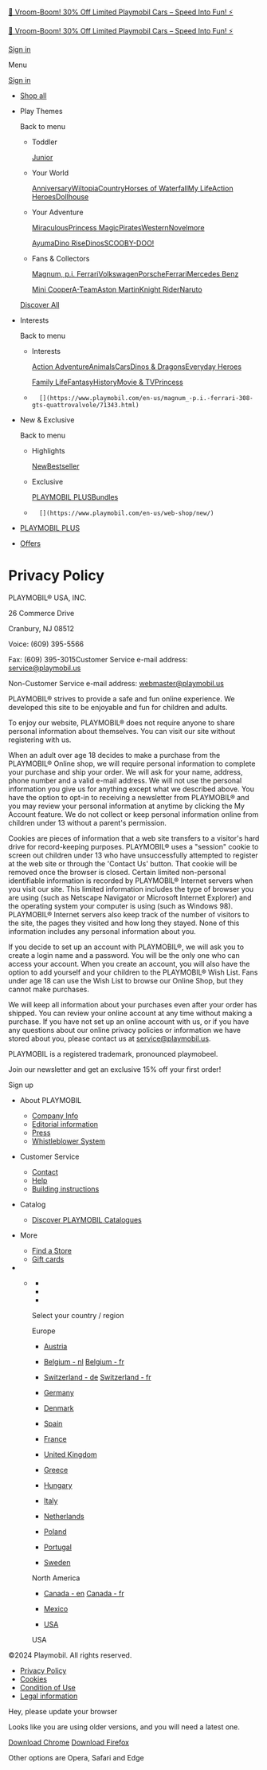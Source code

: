 [🚗 Vroom-Boom! 30% Off Limited Playmobil Cars – Speed Into Fun! ⚡](https://www.playmobil.com/en-us/web-shop/cars/)

[🚗 Vroom-Boom! 30% Off Limited Playmobil Cars – Speed Into Fun! ⚡](https://www.playmobil.com/en-us/web-shop/cars/)

[](https://www.playmobil.us/en-us/)

[Sign in](https://www.playmobil.us/en-us/login/)

Menu

[Sign in](https://www.playmobil.us/en-us/login/)

* [Shop all](https://www.playmobil.us/en-us/web-shop/)

* Play Themes
    
    Back to menu
    
    * Toddler
        
        [Junior](https://www.playmobil.com/en-us/content/junior_themepage/junior_themepage.html "Junior")
        
    * Your World
        
        [Anniversary](https://www.playmobil.us/en-us/web-shop/anniversary/ "Anniversary")[Wiltopia](https://www.playmobil.com/en-us/content/wiltopia_themepage/wiltopia_themepage.html "Wiltopia")[Country](https://www.playmobil.com/en-us/content/country_themepage/country_themepage.html "Country")[Horses of Waterfall](https://www.playmobil.com/en-us/content/horses_of_waterfall_themepage/horses_of_waterfall_themepage.html "Horses of Waterfall")[My Life](https://www.playmobil.us/en-us/web-shop/my-life/ "My Life")[Action Heroes](https://www.playmobil.us/en-us/web-shop/action-heroes/ "Action Heroes")[Dollhouse](https://www.playmobil.us/en-us/web-shop/dollhouse/ "Dollhouse")
        
    * Your Adventure
        
        [Miraculous](https://www.playmobil.com/en-us/content/miraculous_themepage/miraculous_themepage.html "Miraculous")[Princess Magic](https://www.playmobil.com/en-us/content/princess_magic_themepage/princess_magic_themepage.html "Princess Magic")[Pirates](https://www.playmobil.com/en-us/content/pirates_themepage/pirates_themepage.html "Pirates")[Western](https://www.playmobil.us/en-us/web-shop/western/ "Western")[Novelmore](https://www.playmobil.us/en-us/web-shop/novelmore/ "Novelmore")
        
        [Ayuma](https://www.playmobil.us/en-us/web-shop/ayuma/ "Ayuma")[Dino Rise](https://www.playmobil.us/en-us/web-shop/dino-rise/ "Dino Rise")[Dinos](https://www.playmobil.us/en-us/web-shop/dinos/ "Dinos")[SCOOBY-DOO!](https://www.playmobil.us/en-us/web-shop/scooby-doo%21/ "SCOOBY-DOO!")
        
    * Fans & Collectors
        
        [Magnum, p.i. Ferrari](https://www.playmobil.us/en-us/web-shop/magnum_-p.i.-ferrari/ "Magnum, p.i. Ferrari")[Volkswagen](https://www.playmobil.us/en-us/web-shop/volkswagen/ "Volkswagen")[Porsche](https://www.playmobil.us/en-us/web-shop/porsche/ "Porsche")[Ferrari](https://www.playmobil.us/en-us/web-shop/ferrari/ "Ferrari")[Mercedes Benz](https://www.playmobil.us/en-us/web-shop/mercedes-benz/ "Mercedes Benz")
        
        [Mini Cooper](https://www.playmobil.us/en-us/web-shop/mini-cooper/ "Mini Cooper")[A-Team](https://www.playmobil.us/en-us/web-shop/a-team/ "A-Team")[Aston Martin](https://www.playmobil.us/en-us/web-shop/aston-martin/ "Aston Martin")[Knight Rider](https://www.playmobil.us/en-us/web-shop/knight-rider/ "Knight Rider")[Naruto](https://www.playmobil.com/en-us/content/naruto_themepage/naruto_themepage.html "Naruto")
        
    
    [Discover All](https://www.playmobil.us/en-us/web-shop/)
    
* Interests
    
    Back to menu
    
    * Interests
        
        [Action Adventure](https://www.playmobil.us/en-us/web-shop/action-adventure/ "Action Adventure")[Animals](https://www.playmobil.us/en-us/web-shop/animals/ "Animals")[Cars](https://www.playmobil.us/en-us/web-shop/cars/ "Cars")[Dinos & Dragons](https://www.playmobil.us/en-us/web-shop/dinos-and-dragons/ "Dinos & Dragons")[Everyday Heroes](https://www.playmobil.us/en-us/web-shop/everyday-heroes/ "Everyday Heroes")
        
        [Family Life](https://www.playmobil.us/en-us/web-shop/family-life/ "Family Life")[Fantasy](https://www.playmobil.us/en-us/web-shop/fantasy/ "Fantasy")[History](https://www.playmobil.us/en-us/web-shop/history/ "History")[Movie & TV](https://www.playmobil.us/en-us/web-shop/movie-and-tv/ "Movie & TV")[Princess](https://www.playmobil.us/en-us/web-shop/princess/ "Princess")
        
    *       [](https://www.playmobil.com/en-us/magnum_-p.i.-ferrari-308-gts-quattrovalvole/71343.html)
        
    
* New & Exclusive
    
    Back to menu
    
    * Highlights
        
        [New](https://www.playmobil.us/en-us/web-shop/new/ "New")[Bestseller](https://www.playmobil.us/en-us/web-shop/bestseller/ "Bestseller")
        
    * Exclusive
        
        [PLAYMOBIL PLUS](https://www.playmobil.us/en-us/web-shop/playmobil-plus/ "PLAYMOBIL PLUS")[Bundles](https://www.playmobil.us/en-us/web-shop/bundles/ "Bundles")
        
    *       [](https://www.playmobil.com/en-us/web-shop/new/)
        
    
* [PLAYMOBIL PLUS](https://www.playmobil.com/en-us/web-shop/playmobil-plus/)
* [Offers](https://www.playmobil.com/en-us/web-shop/sale/)

[](https://www.playmobil.us/en-us/wishlist/)

[](https://www.playmobil.us/en-us/shopping-cart/)

Privacy Policy
==============

PLAYMOBIL® USA, INC.

26 Commerce Drive

Cranbury, NJ 08512

Voice: (609) 395-5566

Fax: (609) 395-3015Customer Service e-mail address: [service@playmobil.us](mailto:service@playmobil.us)

Non-Customer Service e-mail address: [webmaster@playmobil.us](mailto:webmaster@playmobil.us)

  

PLAYMOBIL® strives to provide a safe and fun online experience. We developed this site to be enjoyable and fun for children and adults.

To enjoy our website, PLAYMOBIL® does not require anyone to share personal information about themselves. You can visit our site without registering with us.

When an adult over age 18 decides to make a purchase from the PLAYMOBIL® Online shop, we will require personal information to complete your purchase and ship your order. We will ask for your name, address, phone number and a valid e-mail address. We will not use the personal information you give us for anything except what we described above. You have the option to opt-in to receiving a newsletter from PLAYMOBIL® and you may review your personal information at anytime by clicking the My Account feature. We do not collect or keep personal information online from children under 13 without a parent's permission.

  

Cookies are pieces of information that a web site transfers to a visitor's hard drive for record-keeping purposes. PLAYMOBIL® uses a "session" cookie to screen out children under 13 who have unsuccessfully attempted to register at the web site or through the 'Contact Us' button. That cookie will be removed once the browser is closed. Certain limited non-personal identifiable information is recorded by PLAYMOBIL® Internet servers when you visit our site. This limited information includes the type of browser you are using (such as Netscape Navigator or Microsoft Internet Explorer) and the operating system your computer is using (such as Windows 98). PLAYMOBIL® Internet servers also keep track of the number of visitors to the site, the pages they visited and how long they stayed. None of this information includes any personal information about you.

  

If you decide to set up an account with PLAYMOBIL®, we will ask you to create a login name and a password. You will be the only one who can access your account. When you create an account, you will also have the option to add yourself and your children to the PLAYMOBIL® Wish List. Fans under age 18 can use the Wish List to browse our Online Shop, but they cannot make purchases.

We will keep all information about your purchases even after your order has shipped. You can review your online account at any time without making a purchase. If you have not set up an online account with us, or if you have any questions about our online privacy policies or information we have stored about you, please contact us at [service@playmobil.us](mailto:service@playmobil.us).

PLAYMOBIL is a registered trademark, pronounced playmobeel.

      

Join our newsletter and get an exclusive 15% off your first order!

 Sign up

* About PLAYMOBIL
    
    * [Company Info](https://www.horst-brandstaetter-group.com/en/homepage)
    * [Editorial information](https://www.playmobil.com/en-us/content/p_impressum/P_IMPRESSUM.html)
    * [Press](https://www.playmobil.com/en-us/content/presse/PRESSE.html)
    * [Whistleblower System](https://www.horst-brandstaetter-group.com/en/compliance)
    
* Customer Service
    
    * [Contact](https://www.playmobil.com/en-us/contact-us/)
    * [Help](https://www.playmobil.com/en-us/content/shophilfe/SHOPHILFE.html)
    * [Building instructions](https://www.playmobil.com/en-us/spareparts-buildinginstructions/)
    
* Catalog
    
    * [Discover PLAYMOBIL Catalogues](https://www.playmobil.com/en-us/content/catalog/catalog.html)
    
* More
    
    * [Find a Store](https://www.playmobil.com/en-us/store-search/)
    * [Gift cards](https://www.playmobil.com/en-us/content/giftvoucher/giftvoucher.html)
    
* * [](https://www.facebook.com/playmobil/)
    * [](https://x.com/PlaymobilUSA)
    * [](https://www.youtube.com/@PlaymobilEnglish)
    * [](https://www.instagram.com/playmobil/)
    
    Select your country / region
    
    Europe
    
    * [Austria](https://www.playmobil.com/de-at/)
    * [](https://www.playmobil.com/nl-be/)
        
        [Belgium - nl](https://www.playmobil.com/nl-be/) [Belgium - fr](https://www.playmobil.com/fr-be/)
        
    * [](https://www.playmobil.com/de-ch/)
        
        [Switzerland - de](https://www.playmobil.com/de-ch/) [Switzerland - fr](https://www.playmobil.com/fr-ch/)
        
    * [Germany](https://www.playmobil.com/de-de/)
    * [Denmark](https://www.playmobil.com/da-dk/)
    * [Spain](https://www.playmobil.com/es-es/)
    * [France](https://www.playmobil.com/fr-fr/)
    * [United Kingdom](https://www.playmobil.com/en-gb/)
    * [Greece](https://www.playmobil.com/el-gr/)
    * [Hungary](https://www.playmobil.com/hu-hu/)
    * [Italy](https://www.playmobil.com/it-it/)
    * [Netherlands](https://www.playmobil.com/nl-nl/)
    * [Poland](https://www.playmobil.com/pl-pl/)
    * [Portugal](https://www.playmobil.com/pt-pt/)
    * [Sweden](https://www.playmobil.com/sv-se/)
    
    North America
    
    * [](https://www.playmobil.com/en-ca/)
        
        [Canada - en](https://www.playmobil.com/en-ca/) [Canada - fr](https://www.playmobil.com/fr-ca/)
        
    * [Mexico](https://www.playmobil.com/es-mx/)
    * [USA](https://www.playmobil.com/en-us/)
    
    USA

©2024 Playmobil. All rights reserved.

* [Privacy Policy](https://www.playmobil.com/en-us/content/privacy_policy/PRIVACY_POLICY.html)
* [Cookies](javascript:void(0);)
* [Condition of Use](https://www.playmobil.com/en-us/content/terms_and_conditions/TERMS_AND_CONDITIONS.html)
* [Legal information](https://www.playmobil.com/en-us/content/gesetzhinweis/GESETZHINWEIS.html)

      

Hey, please update your browser

Looks like you are using older versions, and you will need a latest one.

[Download Chrome](https://www.playmobil.us/content/privacy_policy/www.playmobil.com) [Download Firefox](https://www.playmobil.us/content/privacy_policy/www.playmobil.com)

Other options are Opera, Safari and Edge